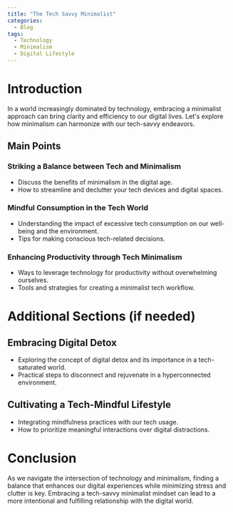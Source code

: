 ```yaml
---
title: "The Tech Savvy Minimalist"
categories:
  - Blog
tags:
  - Technology
  - Minimalism
  - Digital Lifestyle
---
```


# Introduction
In a world increasingly dominated by technology, embracing a minimalist approach can bring clarity and efficiency to our digital lives. Let's explore how minimalism can harmonize with our tech-savvy endeavors.

## Main Points
### Striking a Balance between Tech and Minimalism
- Discuss the benefits of minimalism in the digital age.
- How to streamline and declutter your tech devices and digital spaces.

### Mindful Consumption in the Tech World
- Understanding the impact of excessive tech consumption on our well-being and the environment.
- Tips for making conscious tech-related decisions.

### Enhancing Productivity through Tech Minimalism
- Ways to leverage technology for productivity without overwhelming ourselves.
- Tools and strategies for creating a minimalist tech workflow.

# Additional Sections (if needed)
## Embracing Digital Detox
- Exploring the concept of digital detox and its importance in a tech-saturated world.
- Practical steps to disconnect and rejuvenate in a hyperconnected environment.

## Cultivating a Tech-Mindful Lifestyle
- Integrating mindfulness practices with our tech usage.
- How to prioritize meaningful interactions over digital distractions.

# Conclusion
As we navigate the intersection of technology and minimalism, finding a balance that enhances our digital experiences while minimizing stress and clutter is key. Embracing a tech-savvy minimalist mindset can lead to a more intentional and fulfilling relationship with the digital world.